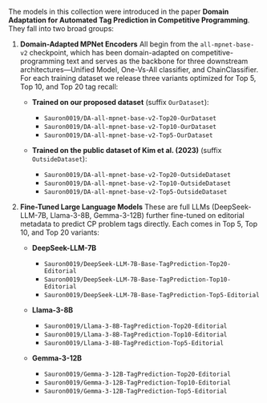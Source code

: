 The models in this collection were introduced in the paper **Domain Adaptation for Automated Tag Prediction in Competitive Programming**. They fall into two broad groups:

1. **Domain-Adapted MPNet Encoders**
   All begin from the `all-mpnet-base-v2` checkpoint, which has been domain-adapted on competitive-programming text and serves as the backbone for three downstream architectures—Unified Model, One-Vs-All classifier, and ChainClassifier. For each training dataset we release three variants optimized for Top 5, Top 10, and Top 20 tag recall:

   * **Trained on our proposed dataset** (suffix `OurDataset`):

     * `Sauron0019/DA-all-mpnet-base-v2-Top20-OurDataset`
     * `Sauron0019/DA-all-mpnet-base-v2-Top10-OurDataset`
     * `Sauron0019/DA-all-mpnet-base-v2-Top5-OurDataset` 
   * **Trained on the public dataset of Kim et al. (2023)** (suffix `OutsideDataset`):

     * `Sauron0019/DA-all-mpnet-base-v2-Top20-OutsideDataset`
     * `Sauron0019/DA-all-mpnet-base-v2-Top10-OutsideDataset`
     * `Sauron0019/DA-all-mpnet-base-v2-Top5-OutsideDataset` 

2. **Fine-Tuned Large Language Models**
   These are full LLMs (DeepSeek-LLM-7B, Llama-3-8B, Gemma-3-12B) further fine-tuned on editorial metadata to predict CP problem tags directly. Each comes in Top 5, Top 10, and Top 20 variants:

   * **DeepSeek-LLM-7B**

     * `Sauron0019/DeepSeek-LLM-7B-Base-TagPrediction-Top20-Editorial`
     * `Sauron0019/DeepSeek-LLM-7B-Base-TagPrediction-Top10-Editorial`
     * `Sauron0019/DeepSeek-LLM-7B-Base-TagPrediction-Top5-Editorial` 
   * **Llama-3-8B**

     * `Sauron0019/Llama-3-8B-TagPrediction-Top20-Editorial` 
     * `Sauron0019/Llama-3-8B-TagPrediction-Top10-Editorial` 
     * `Sauron0019/Llama-3-8B-TagPrediction-Top5-Editorial`  
   * **Gemma-3-12B**

     * `Sauron0019/Gemma-3-12B-TagPrediction-Top20-Editorial` 
     * `Sauron0019/Gemma-3-12B-TagPrediction-Top10-Editorial` 
     * `Sauron0019/Gemma-3-12B-TagPrediction-Top5-Editorial`  

